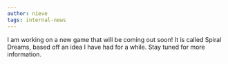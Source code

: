 ```yaml
---
author: nieve
tags: internal-news
---
```


I am working on a new game that will be coming out soon! It is called Spiral Dreams, based off an idea I have had for a while. Stay tuned for more information. 